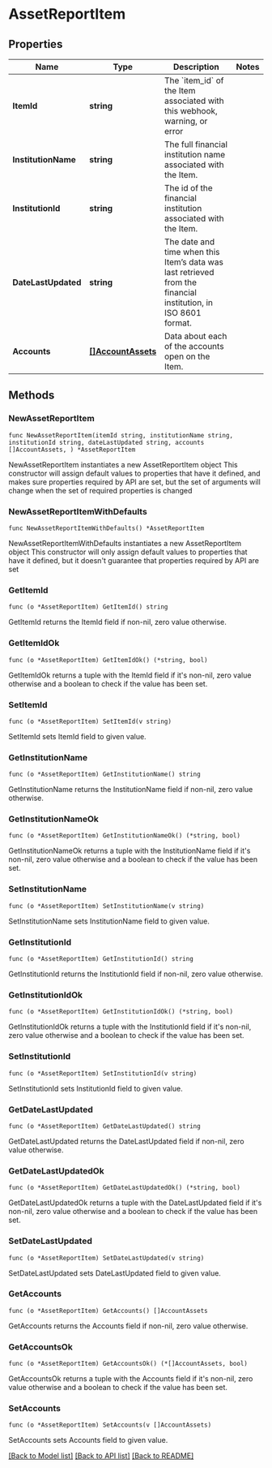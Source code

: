 # AssetReportItem

## Properties

Name | Type | Description | Notes
------------ | ------------- | ------------- | -------------
**ItemId** | **string** | The &#x60;item_id&#x60; of the Item associated with this webhook, warning, or error | 
**InstitutionName** | **string** | The full financial institution name associated with the Item. | 
**InstitutionId** | **string** | The id of the financial institution associated with the Item. | 
**DateLastUpdated** | **string** | The date and time when this Item’s data was last retrieved from the financial institution, in ISO 8601 format. | 
**Accounts** | [**[]AccountAssets**](AccountAssets.md) | Data about each of the accounts open on the Item. | 

## Methods

### NewAssetReportItem

`func NewAssetReportItem(itemId string, institutionName string, institutionId string, dateLastUpdated string, accounts []AccountAssets, ) *AssetReportItem`

NewAssetReportItem instantiates a new AssetReportItem object
This constructor will assign default values to properties that have it defined,
and makes sure properties required by API are set, but the set of arguments
will change when the set of required properties is changed

### NewAssetReportItemWithDefaults

`func NewAssetReportItemWithDefaults() *AssetReportItem`

NewAssetReportItemWithDefaults instantiates a new AssetReportItem object
This constructor will only assign default values to properties that have it defined,
but it doesn't guarantee that properties required by API are set

### GetItemId

`func (o *AssetReportItem) GetItemId() string`

GetItemId returns the ItemId field if non-nil, zero value otherwise.

### GetItemIdOk

`func (o *AssetReportItem) GetItemIdOk() (*string, bool)`

GetItemIdOk returns a tuple with the ItemId field if it's non-nil, zero value otherwise
and a boolean to check if the value has been set.

### SetItemId

`func (o *AssetReportItem) SetItemId(v string)`

SetItemId sets ItemId field to given value.


### GetInstitutionName

`func (o *AssetReportItem) GetInstitutionName() string`

GetInstitutionName returns the InstitutionName field if non-nil, zero value otherwise.

### GetInstitutionNameOk

`func (o *AssetReportItem) GetInstitutionNameOk() (*string, bool)`

GetInstitutionNameOk returns a tuple with the InstitutionName field if it's non-nil, zero value otherwise
and a boolean to check if the value has been set.

### SetInstitutionName

`func (o *AssetReportItem) SetInstitutionName(v string)`

SetInstitutionName sets InstitutionName field to given value.


### GetInstitutionId

`func (o *AssetReportItem) GetInstitutionId() string`

GetInstitutionId returns the InstitutionId field if non-nil, zero value otherwise.

### GetInstitutionIdOk

`func (o *AssetReportItem) GetInstitutionIdOk() (*string, bool)`

GetInstitutionIdOk returns a tuple with the InstitutionId field if it's non-nil, zero value otherwise
and a boolean to check if the value has been set.

### SetInstitutionId

`func (o *AssetReportItem) SetInstitutionId(v string)`

SetInstitutionId sets InstitutionId field to given value.


### GetDateLastUpdated

`func (o *AssetReportItem) GetDateLastUpdated() string`

GetDateLastUpdated returns the DateLastUpdated field if non-nil, zero value otherwise.

### GetDateLastUpdatedOk

`func (o *AssetReportItem) GetDateLastUpdatedOk() (*string, bool)`

GetDateLastUpdatedOk returns a tuple with the DateLastUpdated field if it's non-nil, zero value otherwise
and a boolean to check if the value has been set.

### SetDateLastUpdated

`func (o *AssetReportItem) SetDateLastUpdated(v string)`

SetDateLastUpdated sets DateLastUpdated field to given value.


### GetAccounts

`func (o *AssetReportItem) GetAccounts() []AccountAssets`

GetAccounts returns the Accounts field if non-nil, zero value otherwise.

### GetAccountsOk

`func (o *AssetReportItem) GetAccountsOk() (*[]AccountAssets, bool)`

GetAccountsOk returns a tuple with the Accounts field if it's non-nil, zero value otherwise
and a boolean to check if the value has been set.

### SetAccounts

`func (o *AssetReportItem) SetAccounts(v []AccountAssets)`

SetAccounts sets Accounts field to given value.



[[Back to Model list]](../README.md#documentation-for-models) [[Back to API list]](../README.md#documentation-for-api-endpoints) [[Back to README]](../README.md)


